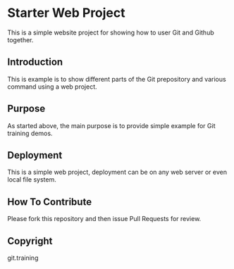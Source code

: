 # Starter Web Project

This is a simple website project for 
showing how to user Git and Github together.

## Introduction

This is example is to show different parts
of the Git prepository and various command
using a web project.

## Purpose

As started above, the main purpose is to provide
 simple example for Git training demos.

## Deployment

This is a simple web project, deployment
can be on any web server or even local
file system.

## How To Contribute

Please fork this repository and then issue Pull Requests
for review.

## Copyright

git.training
